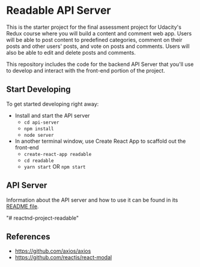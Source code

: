 # Readable API Server

This is the starter project for the final assessment project for Udacity's Redux course 
where you will build a content and comment web app. 
Users will be able to post content to predefined categories, comment on their posts 
and other users' posts, and vote on posts and comments. 
Users will also be able to edit and delete posts and comments.

This repository includes the code for the backend API Server that you'll use to develop 
and interact with the front-end portion of the project.

## Start Developing

To get started developing right away:

* Install and start the API server
    - `cd api-server`
    - `npm install`
    - `node server`
* In another terminal window, use Create React App to scaffold out the front-end
    - `create-react-app readable`
    - `cd readable`
    - `yarn start` OR `npm start`

## API Server

Information about the API server and how to use it can be found in its [README file](api-server/README.md).

"# reactnd-project-readable" 

## References

 - https://github.com/axios/axios
 - https://github.com/reactjs/react-modal
